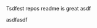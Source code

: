 Tsdfest repos readme is great asdf







asdfasdf



































































































